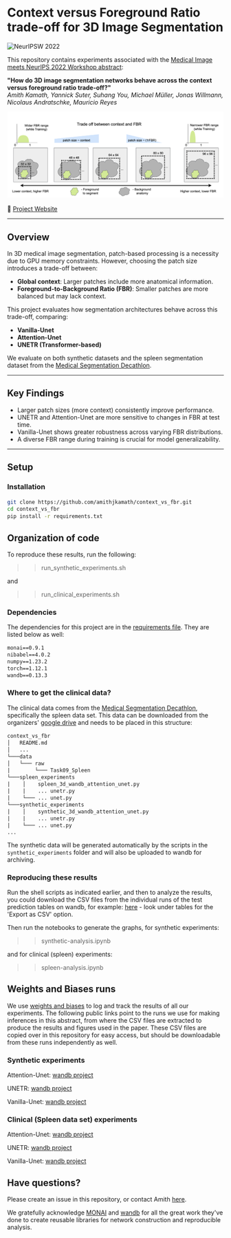 # Context versus Foreground Ratio trade-off for 3D Image Segmentation

![NeurIPSW 2022](https://img.shields.io/badge/Conference-NeurIPSW%202022-blue)

This repository contains experiments associated with the [Medical Image meets NeurIPS 2022 Workshop abstract](http://www.cse.cuhk.edu.hk/~qdou/public/medneurips2022/72.pdf):

**"How do 3D image segmentation networks behave across the context versus foreground ratio trade-off?"**  
*Amith Kamath, Yannick Suter, Suhang You, Michael Müller, Jonas Willmann, Nicolaus Andratschke, Mauricio Reyes*

![Broad research question](./context_vs_fbr.png)

🔗 [Project Website](https://amithjkamath.github.io/projects/2022-medneurips-contextvsfbr-tradeoff/)

---

## Overview

In 3D medical image segmentation, patch-based processing is a necessity due to GPU memory constraints. However, choosing the patch size introduces a trade-off between:

- **Global context**: Larger patches include more anatomical information.
- **Foreground-to-Background Ratio (FBR)**: Smaller patches are more balanced but may lack context.

This project evaluates how segmentation architectures behave across this trade-off, comparing:

- **Vanilla-Unet**
- **Attention-Unet**
- **UNETR (Transformer-based)**

We evaluate on both synthetic datasets and the spleen segmentation dataset from the [Medical Segmentation Decathlon](http://medicaldecathlon.com/).

---

## Key Findings

- Larger patch sizes (more context) consistently improve performance.
- UNETR and Attention-Unet are more sensitive to changes in FBR at test time.
- Vanilla-Unet shows greater robustness across varying FBR distributions.
- A diverse FBR range during training is crucial for model generalizability.

---

## Setup

### Installation

```bash
git clone https://github.com/amithjkamath/context_vs_fbr.git
cd context_vs_fbr
pip install -r requirements.txt
```

## Organization of code

To reproduce these results, run the following:

>> run_synthetic_experiments.sh

and 

>> run_clinical_experiments.sh

### Dependencies

The dependencies for this project are in the [requirements file](./requirements.txt). They are listed below as well:

    monai==0.9.1
    nibabel==4.0.2
    numpy==1.23.2
    torch==1.12.1
    wandb==0.13.3

### Where to get the clinical data?

The clinical data comes from the [Medical Segmentation Decathlon](http://medicaldecathlon.com), specifically the spleen data set. This data can be downloaded from the organizers' [google drive](https://drive.google.com/file/d/1jzeNU1EKnK81PyTsrx0ujfNl-t0Jo8uE/view?usp=share_link) and needs to be placed in this structure:

```
context_vs_fbr
│   README.md
│   ...
└───data
│   └─── raw
|        └─── Task09_Spleen
└───spleen_experiments
|    │    spleen_3d_wandb_attention_unet.py
|    |    ... unetr.py 
|    └─── ... unet.py 
└───synthetic_experiments
|    │    synthetic_3d_wandb_attention_unet.py
|    |    ... unetr.py 
|    └─── ... unet.py 
...
```

The synthetic data will be generated automatically by the scripts in the `synthetic_experiments` folder and will also be uploaded to wandb for archiving. 

### Reproducing these results

Run the shell scripts as indicated earlier, and then to analyze the results, you could download the CSV files from the individual runs of the test prediction tables on wandb, for example: [here](https://wandb.ai/amithjkamath/MONAI_Spleen_3D_Segmentation_UNet/runs/16qwfmf9?workspace=user-amithjkamath) - look under tables for the 'Export as CSV' option.

Then run the notebooks to generate the graphs, for synthetic experiments:

>> synthetic-analysis.ipynb

and for clinical (spleen) experiments:

>> spleen-analysis.ipynb

## Weights and Biases runs

We use [weights and biases](https://wandb.ai) to log and track the results of all our experiments. The following public links point to the runs we use for making inferences in this abstract, from where the CSV files are extracted to produce the results and figures used in the paper. These CSV files are copied over in this repository for easy access, but should be downloadable from these runs independently as well.

### Synthetic experiments

Attention-Unet: [wandb project](https://wandb.ai/amithjkamath/MONAI_Synthetic_3D_Segmentation_AttentionUnet?workspace=user-amithjkamath)

UNETR: [wandb project](https://wandb.ai/amithjkamath/MONAI_Synthetic_3D_Segmentation_UNETR?workspace=user-amithjkamath)

Vanilla-Unet: [wandb project](https://wandb.ai/amithjkamath/MONAI_Synthetic_3D_Segmentation_UNet?workspace=user-amithjkamath)

### Clinical (Spleen data set) experiments

Attention-Unet: [wandb project](https://wandb.ai/amithjkamath/MONAI_Spleen_3D_Segmentation_AttentionUnet?workspace=user-amithjkamath)

UNETR: [wandb project](https://wandb.ai/amithjkamath/MONAI_Spleen_3D_Segmentation_UNETR?workspace=user-amithjkamath)

Vanilla-Unet: [wandb project](https://wandb.ai/amithjkamath/MONAI_Spleen_3D_Segmentation_UNet?workspace=user-amithjkamath)

## Have questions?

Please create an issue in this repository, or contact Amith [here](https://amithjkamath.github.io). 

We gratefully acknowledge [MONAI](https://monai.io) and [wandb](https://wandb.ai) for all the great work they've done to create reusable libraries for network construction and reproducible analysis.
